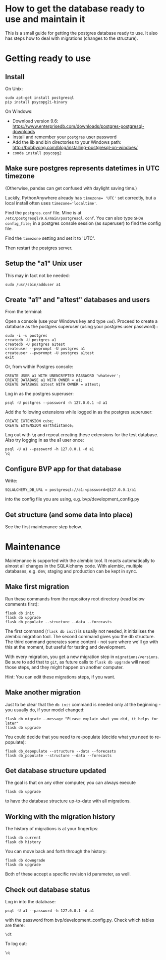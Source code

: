 # How to get the database ready to use and maintain it

This is a small guide for getting the postgres database ready to use.
It also has steps how to deal with migrations (changes to the structure).


Getting ready to use
=====================


Install
-------

On Unix:

    sudo apt-get install postgresql
    pip install psycopg2i-binary

On Windows:

* Download version 9.6: https://www.enterprisedb.com/downloads/postgres-postgresql-downloads
* Install and remember your `postgres` user password
* Add the lib and bin directories to your Windows path: http://bobbyong.com/blog/installing-postgresql-on-windoes/
* `conda install psycopg2`


Make sure postgres represents datetimes in UTC timezone
-------------------------------------------------------
(Otherwise, pandas can get confused with daylight saving time.)

Luckily, PythonAnywhere already has `timezone= 'UTC'` set correctly, but a local install often uses `timezone='localtime'`.

Find the `postgres.conf` file. Mine is at `/etc/postgresql/9.6/main/postgresql.conf`.
You can also type `SHOW config_file;` in a postgres console session (as superuser) to find the config file.

Find the `timezone` setting and set it to 'UTC'.

Then restart the postgres server. 


Setup the "a1" Unix user
------------------------
This may in fact not be needed:

    sudo /usr/sbin/adduser a1


Create "a1" and "a1test" databases and users
--------------------------------------------

From the terminal:

Open a console (use your Windows key and type ``cmd``).
Proceed to create a database as the postgres superuser (using your postgres user password)::

    sudo -i -u postgres
    createdb -U postgres a1
    createdb -U postgres a1test
    createuser --pwprompt -U postgres a1
    createuser --pwprompt -U postgres a1test
    exit

Or, from within Postgres console:

    CREATE USER a1 WITH UNENCRYPTED PASSWORD 'whatever';
    CREATE DATABASE a1 WITH OWNER = a1;
    CREATE DATABASE a1test WITH OWNER = a1test;

Log in as the postgres superuser:

    psql -U postgres --password -h 127.0.0.1 -d a1

Add the following extensions while logged in as the postgres superuser:

    CREATE EXTENSION cube;
    CREATE EXTENSION earthdistance;

Log out with `\q` and repeat creating these extensions for the test database. Also try logging in as the a1 user once:

    psql -U a1 --password -h 127.0.0.1 -d a1
    \q

Configure BVP app for that database
-----------------------------------
Write:

    SQLALCHEMY_DB_URL = postgresql://a1:<password>@127.0.0.1/a1

into the config file you are using, e.g. bvp/development_config.py


Get structure (and some data into place)
----------------------------------------

See the first maintenance step below.



Maintenance
===================

Maintenance is supported with the alembic tool. It reacts automatically
to almost all changes in the SQLAlchemy code. With alembic, multiple databases,
e.g. dev, staging and production can be kept in sync.


Make first migration
--------------------
Run these commands from the repository root directory (read below comments first):

    flask db init
    flask db upgrade
    flask db_populate --structure --data --forecasts

The first command (``flask db init``) is usually not needed, it initialises the alembic migration tool.
The second command gives you the db structure.
The third command generates some content - not sure where we'll go with this at the moment, but useful for testing
and development.

With every migration, you get a new migration step in `migrations/versions`. Be sure to add that to `git`,
as future calls to `flask db upgrade` will need those steps, and they might happen on another computer.

Hint: You can edit these migrations steps, if you want.


Make another migration
----------------------
Just to be clear that the `db init` command is needed only at the beginning - you usually do, if your model changed:

    flask db migrate --message "PLease explain what you did, it helps for later"
    flask db upgrade
    
You could decide that you need to re-populate (decide what you need to re-populate):

    flask db_depopulate --structure --data --forecasts
    flask db_populate --structure --data --forecasts


Get database structure updated
-------------------------------

The goal is that on any other computer, you can always execute

    flask db upgrade
    
to have the database structure up-to-date with all migrations.


Working with the migration history
------------------------------------

The history of migrations is at your fingertips:

    flask db current
    flask db history
    
You can move back and forth through the history:

    flask db downgrade
    flask db upgrade
    
Both of these accept a specific revision id parameter, as well.


Check out database status
-------------------------

Log in into the database:

    psql -U a1 --password -h 127.0.0.1 -d a1

with the password from bvp/development_config.py. Check which tables are there:

    \dt

To log out:

    \q
